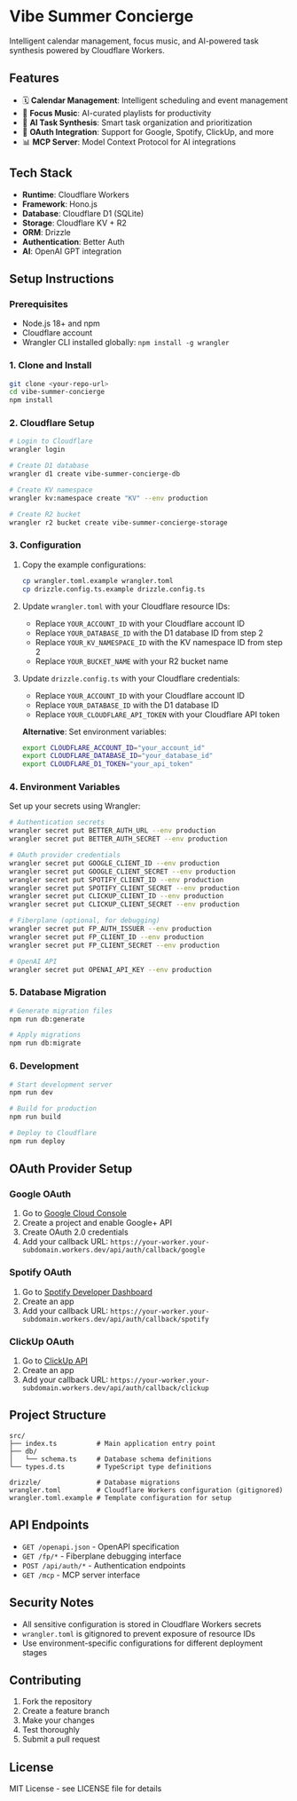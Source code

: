 # Vibe Summer Concierge

Intelligent calendar management, focus music, and AI-powered task synthesis powered by Cloudflare Workers.

## Features

- 🗓️ **Calendar Management**: Intelligent scheduling and event management
- 🎵 **Focus Music**: AI-curated playlists for productivity
- 🤖 **AI Task Synthesis**: Smart task organization and prioritization
- 🔐 **OAuth Integration**: Support for Google, Spotify, ClickUp, and more
- 📊 **MCP Server**: Model Context Protocol for AI integrations

## Tech Stack

- **Runtime**: Cloudflare Workers
- **Framework**: Hono.js
- **Database**: Cloudflare D1 (SQLite)
- **Storage**: Cloudflare KV + R2
- **ORM**: Drizzle
- **Authentication**: Better Auth
- **AI**: OpenAI GPT integration

## Setup Instructions

### Prerequisites

- Node.js 18+ and npm
- Cloudflare account
- Wrangler CLI installed globally: `npm install -g wrangler`

### 1. Clone and Install

```bash
git clone <your-repo-url>
cd vibe-summer-concierge
npm install
```

### 2. Cloudflare Setup

```bash
# Login to Cloudflare
wrangler login

# Create D1 database
wrangler d1 create vibe-summer-concierge-db

# Create KV namespace
wrangler kv:namespace create "KV" --env production

# Create R2 bucket
wrangler r2 bucket create vibe-summer-concierge-storage
```

### 3. Configuration

1. Copy the example configurations:
   ```bash
   cp wrangler.toml.example wrangler.toml
   cp drizzle.config.ts.example drizzle.config.ts
   ```

2. Update `wrangler.toml` with your Cloudflare resource IDs:
   - Replace `YOUR_ACCOUNT_ID` with your Cloudflare account ID
   - Replace `YOUR_DATABASE_ID` with the D1 database ID from step 2
   - Replace `YOUR_KV_NAMESPACE_ID` with the KV namespace ID from step 2
   - Replace `YOUR_BUCKET_NAME` with your R2 bucket name

3. Update `drizzle.config.ts` with your Cloudflare credentials:
   - Replace `YOUR_ACCOUNT_ID` with your Cloudflare account ID
   - Replace `YOUR_DATABASE_ID` with the D1 database ID
   - Replace `YOUR_CLOUDFLARE_API_TOKEN` with your Cloudflare API token

   **Alternative**: Set environment variables:
   ```bash
   export CLOUDFLARE_ACCOUNT_ID="your_account_id"
   export CLOUDFLARE_DATABASE_ID="your_database_id" 
   export CLOUDFLARE_D1_TOKEN="your_api_token"
   ```

### 4. Environment Variables

Set up your secrets using Wrangler:

```bash
# Authentication secrets
wrangler secret put BETTER_AUTH_URL --env production
wrangler secret put BETTER_AUTH_SECRET --env production

# OAuth provider credentials
wrangler secret put GOOGLE_CLIENT_ID --env production
wrangler secret put GOOGLE_CLIENT_SECRET --env production
wrangler secret put SPOTIFY_CLIENT_ID --env production
wrangler secret put SPOTIFY_CLIENT_SECRET --env production
wrangler secret put CLICKUP_CLIENT_ID --env production
wrangler secret put CLICKUP_CLIENT_SECRET --env production

# Fiberplane (optional, for debugging)
wrangler secret put FP_AUTH_ISSUER --env production
wrangler secret put FP_CLIENT_ID --env production
wrangler secret put FP_CLIENT_SECRET --env production

# OpenAI API
wrangler secret put OPENAI_API_KEY --env production
```

### 5. Database Migration

```bash
# Generate migration files
npm run db:generate

# Apply migrations
npm run db:migrate
```

### 6. Development

```bash
# Start development server
npm run dev

# Build for production
npm run build

# Deploy to Cloudflare
npm run deploy
```

## OAuth Provider Setup

### Google OAuth
1. Go to [Google Cloud Console](https://console.cloud.google.com/)
2. Create a project and enable Google+ API
3. Create OAuth 2.0 credentials
4. Add your callback URL: `https://your-worker.your-subdomain.workers.dev/api/auth/callback/google`

### Spotify OAuth
1. Go to [Spotify Developer Dashboard](https://developer.spotify.com/dashboard)
2. Create an app
3. Add your callback URL: `https://your-worker.your-subdomain.workers.dev/api/auth/callback/spotify`

### ClickUp OAuth
1. Go to [ClickUp API](https://clickup.com/api)
2. Create an app
3. Add your callback URL: `https://your-worker.your-subdomain.workers.dev/api/auth/callback/clickup`

## Project Structure

```
src/
├── index.ts          # Main application entry point
├── db/
│   └── schema.ts     # Database schema definitions
└── types.d.ts        # TypeScript type definitions

drizzle/              # Database migrations
wrangler.toml         # Cloudflare Workers configuration (gitignored)
wrangler.toml.example # Template configuration for setup
```

## API Endpoints

- `GET /openapi.json` - OpenAPI specification
- `GET /fp/*` - Fiberplane debugging interface
- `POST /api/auth/*` - Authentication endpoints
- `GET /mcp` - MCP server interface

## Security Notes

- All sensitive configuration is stored in Cloudflare Workers secrets
- `wrangler.toml` is gitignored to prevent exposure of resource IDs
- Use environment-specific configurations for different deployment stages

## Contributing

1. Fork the repository
2. Create a feature branch
3. Make your changes
4. Test thoroughly
5. Submit a pull request

## License

MIT License - see LICENSE file for details
